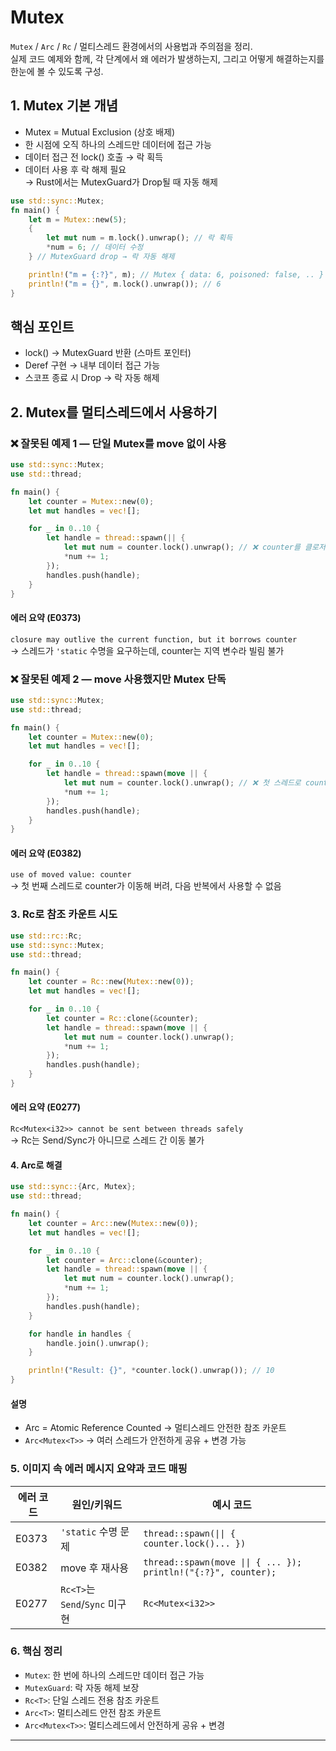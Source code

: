# Mutex
`Mutex` / `Arc` / `Rc` / 멀티스레드 환경에서의 사용법과 주의점을 정리.  
실제 코드 예제와 함께, 각 단계에서 왜 에러가 발생하는지, 그리고 어떻게 해결하는지를 한눈에 볼 수 있도록 구성.

## 1. Mutex 기본 개념
- Mutex = Mutual Exclusion (상호 배제)
- 한 시점에 오직 하나의 스레드만 데이터에 접근 가능
- 데이터 접근 전 lock() 호출 → 락 획득
- 데이터 사용 후 락 해제 필요  
    → Rust에서는 MutexGuard가 Drop될 때 자동 해제

```rust
use std::sync::Mutex;
fn main() {
    let m = Mutex::new(5);
    {
        let mut num = m.lock().unwrap(); // 락 획득
        *num = 6; // 데이터 수정
    } // MutexGuard drop → 락 자동 해제

    println!("m = {:?}", m); // Mutex { data: 6, poisoned: false, .. }
    println!("m = {}", m.lock().unwrap()); // 6
}
```

## 핵심 포인트
- lock() → MutexGuard 반환 (스마트 포인터)
- Deref 구현 → 내부 데이터 접근 가능
- 스코프 종료 시 Drop → 락 자동 해제

## 2. Mutex를 멀티스레드에서 사용하기
### ❌ 잘못된 예제 1 — 단일 Mutex를 move 없이 사용
```rust
use std::sync::Mutex;
use std::thread;

fn main() {
    let counter = Mutex::new(0);
    let mut handles = vec![];

    for _ in 0..10 {
        let handle = thread::spawn(|| {
            let mut num = counter.lock().unwrap(); // ❌ counter를 클로저에서 캡처 불가
            *num += 1;
        });
        handles.push(handle);
    }
}
```

#### 에러 요약 (E0373)
`closure may outlive the current function, but it borrows counter`  
    → 스레드가 `'static` 수명을 요구하는데, counter는 지역 변수라 빌림 불가

### ❌ 잘못된 예제 2 — move 사용했지만 Mutex 단독
```rust
use std::sync::Mutex;
use std::thread;

fn main() {
    let counter = Mutex::new(0);
    let mut handles = vec![];

    for _ in 0..10 {
        let handle = thread::spawn(move || {
            let mut num = counter.lock().unwrap(); // ❌ 첫 스레드로 counter 소유권 이동
            *num += 1;
        });
        handles.push(handle);
    }
}
```

#### 에러 요약 (E0382)
`use of moved value: counter`   
    → 첫 번째 스레드로 counter가 이동해 버려, 다음 반복에서 사용할 수 없음


### 3. Rc<T>로 참조 카운트 시도
```rust
use std::rc::Rc;
use std::sync::Mutex;
use std::thread;

fn main() {
    let counter = Rc::new(Mutex::new(0));
    let mut handles = vec![];

    for _ in 0..10 {
        let counter = Rc::clone(&counter);
        let handle = thread::spawn(move || {
            let mut num = counter.lock().unwrap();
            *num += 1;
        });
        handles.push(handle);
    }
}
```

#### 에러 요약 (E0277)
`Rc<Mutex<i32>> cannot be sent between threads safely`    
    → Rc는 Send/Sync가 아니므로 스레드 간 이동 불가


#### 4. Arc<T>로 해결
```rust
use std::sync::{Arc, Mutex};
use std::thread;

fn main() {
    let counter = Arc::new(Mutex::new(0));
    let mut handles = vec![];

    for _ in 0..10 {
        let counter = Arc::clone(&counter);
        let handle = thread::spawn(move || {
            let mut num = counter.lock().unwrap();
            *num += 1;
        });
        handles.push(handle);
    }

    for handle in handles {
        handle.join().unwrap();
    }

    println!("Result: {}", *counter.lock().unwrap()); // 10
}
```
#### 설명
- Arc = Atomic Reference Counted → 멀티스레드 안전한 참조 카운트
- `Arc<Mutex<T>>` → 여러 스레드가 안전하게 공유 + 변경 가능

### 5. 이미지 속 에러 메시지 요약과 코드 매핑
| 에러 코드 | 원인/키워드       | 예시 코드 |
|-----------|------------------|-----------|
| E0373     | `'static` 수명 문제 | `thread::spawn(\|\| { counter.lock()... })` |
| E0382     | move 후 재사용     | `thread::spawn(move \|\| { ... }); println!("{:?}", counter);` |
| E0277     | `Rc<T>`는 `Send`/`Sync` 미구현 | `Rc<Mutex<i32>>` |


### 6. 핵심 정리
- `Mutex`: 한 번에 하나의 스레드만 데이터 접근 가능
- `MutexGuard`: 락 자동 해제 보장
- `Rc<T>`: 단일 스레드 전용 참조 카운트
- `Arc<T>`: 멀티스레드 안전 참조 카운트
- `Arc<Mutex<T>>`: 멀티스레드에서 안전하게 공유 + 변경

---

